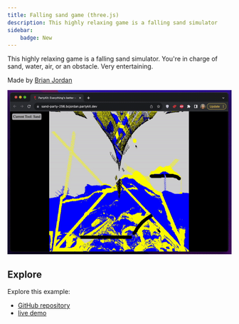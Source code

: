 ```yaml
---
title: Falling sand game (three.js)
description: This highly relaxing game is a falling sand simulator
sidebar:
    badge: New
---
```


This highly relaxing game is a falling sand simulator. You're in charge of sand, water, air, or an obstacle. Very entertaining.

Made by [Brian Jordan](https://twitter.com/bcjordan)

![cursors](../../../../assets/falling-sand.gif)

## Explore

Explore this example:

- [GitHub repository](https://github.com/bcjordan/falling-sand-partykit)
- [live demo](sand.graphics)
